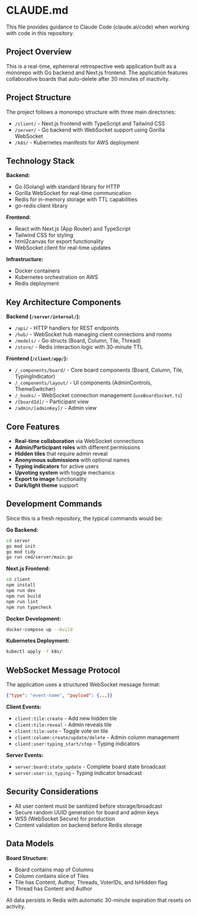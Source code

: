 # CLAUDE.md

This file provides guidance to Claude Code (claude.ai/code) when working with code in this repository.

## Project Overview

This is a real-time, ephemeral retrospective web application built as a monorepo with Go backend and Next.js frontend. The application features collaborative boards that auto-delete after 30 minutes of inactivity.

## Project Structure

The project follows a monorepo structure with three main directories:
- `/client/` - Next.js frontend with TypeScript and Tailwind CSS
- `/server/` - Go backend with WebSocket support using Gorilla WebSocket
- `/k8s/` - Kubernetes manifests for AWS deployment

## Technology Stack

**Backend:**
- Go (Golang) with standard library for HTTP
- Gorilla WebSocket for real-time communication
- Redis for in-memory storage with TTL capabilities
- go-redis client library

**Frontend:**
- React with Next.js (App Router) and TypeScript
- Tailwind CSS for styling
- html2canvas for export functionality
- WebSocket client for real-time updates

**Infrastructure:**
- Docker containers
- Kubernetes orchestration on AWS
- Redis deployment

## Key Architecture Components

**Backend (`/server/internal/`):**
- `/api/` - HTTP handlers for REST endpoints
- `/hub/` - WebSocket hub managing client connections and rooms
- `/models/` - Go structs (Board, Column, Tile, Thread)
- `/store/` - Redis interaction logic with 30-minute TTL

**Frontend (`/client/app/`):**
- `/_components/board/` - Core board components (Board, Column, Tile, TypingIndicator)
- `/_components/layout/` - UI components (AdminControls, ThemeSwitcher)
- `/_hooks/` - WebSocket connection management (`useBoardSocket.ts`)
- `/[boardId]/` - Participant view
- `/admin/[adminKey]/` - Admin view

## Core Features

- **Real-time collaboration** via WebSocket connections
- **Admin/Participant roles** with different permissions
- **Hidden tiles** that require admin reveal
- **Anonymous submissions** with optional names
- **Typing indicators** for active users
- **Upvoting system** with toggle mechanics
- **Export to image** functionality
- **Dark/light theme** support

## Development Commands

Since this is a fresh repository, the typical commands would be:

**Go Backend:**
```bash
cd server
go mod init
go mod tidy
go run cmd/server/main.go
```

**Next.js Frontend:**
```bash
cd client
npm install
npm run dev
npm run build
npm run lint
npm run typecheck
```

**Docker Development:**
```bash
docker-compose up --build
```

**Kubernetes Deployment:**
```bash
kubectl apply -f k8s/
```

## WebSocket Message Protocol

The application uses a structured WebSocket message format:
```json
{"type": "event-name", "payload": {...}}
```

**Client Events:**
- `client:tile:create` - Add new hidden tile
- `client:tile:reveal` - Admin reveals tile
- `client:tile:vote` - Toggle vote on tile
- `client:column:create/update/delete` - Admin column management
- `client:user:typing_start/stop` - Typing indicators

**Server Events:**
- `server:board:state_update` - Complete board state broadcast
- `server:user:is_typing` - Typing indicator broadcast

## Security Considerations

- All user content must be sanitized before storage/broadcast
- Secure random UUID generation for board and admin keys
- WSS (WebSocket Secure) for production
- Content validation on backend before Redis storage

## Data Models

**Board Structure:**
- Board contains map of Columns
- Column contains slice of Tiles  
- Tile has Content, Author, Threads, VoterIDs, and IsHidden flag
- Thread has Content and Author

All data persists in Redis with automatic 30-minute expiration that resets on activity.